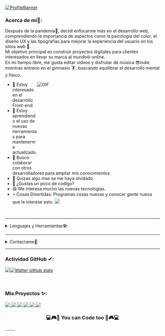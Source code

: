 [![ProfileBanner](https://lh3.googleusercontent.com/pw/AP1GczMxa1EV1BK0UpUytj1r92i9Rix9dvAwlD91HV0plxtSHpHziUXBYL7irLrfjqXfghm0pLXtWisoffChZ6Dgna-9l2L80RZqCYfpvimI7AL_j4T4kxJzH-f4bipDf4wqjZCZyj4MdJH-7g-ozQPwX85btfaD8CXiKLJPw4RWMHqdxZbSwnGULk4wa7KfuNADQkBL79pEwecHGq3naxq8lBp6Ctpv7-37bQMbXSB6YOUivjsAPWkBSv93sQqKxuK8BqXTmHO-RDeH7zH_-96DApq7a1PBRggJF7iIQhyRL_Yd0msf87AKYTkHFbxziGZ8mWbQnZOHlmGNjNL8ARBJsPziZP3uTMqqvKIlVWdHG6KYCvdmVgvTsETGF5QhsqXf6LpjTj2V_iMUwk0NDS9IvSmOiV6h_Seh5coDOEUFtH5yUcx5Sq-tzfJrA4XTwNedq3LMsOKpVMoTlWJ5RQNIImARHQJoTMm1AJVnqpl8hFC4SOlu20Pt5gAyP1EjB--Rzhr9y6BD-dNRC2RV5p4aOPHWblUw--6cS9qPBIc39Ak-RWMm89uCadYsSyRK8c7F4iGHOHjJ8Z4S239Jl-4v6bYK-iJHOH4oo4vZrKVlsYOFbs-IZQ4hL2-IGHi5Yf4UCXsQ2nqtafgkgljtkpIjRSFVn2RWqDBXKilWRbAHZn_zDnSLvsMN-4yU8aLU4xO4vuET2b7PLkmwOZ7zu3ZUtRk8bA5p5btoL79o08sO5C87ti9Du3xn7VQkCqGctkNXvbHaRw_4_q-ntbnqwvtoSyslUNJ0mTb50rmLRmjqDvWpQ4ecpIuYWP-YDcIfOiErR97k2by_TkwwMmySgVwy9SSNQu5jlBXk3452BB-6yJOXOUEKjRyhagcnLyLg7s2NHnK2iAIcc8NODaQo6bpCAGyjDICZsNOTe4rzHnl_H0w0BrP3K_zZuZYKCbCemSQlGI2FidnibwXMSU985Sag0Nwq1sUNzZhzHDL6HEk8y8z-0pscu0rYJHexsiWfwZVs0Q=w1200-h300-s-no-gm?authuser=0)](https://solodeveloperalpha.github.io/walt-port-v2/build/)

### Acerca de mi🧑:
Después de la pandemia🦠, decidí enfocarme más en el desarrollo web, comprendiendo la importancia de aspectos como la psicología del color, el diseño UX y las tipografías para mejorar la experiencia del usuario en los sitios web 🚀.<br/>
Mi objetivo principal es construir proyectos digitales para clientes interesados en llevar su marca al mundo🌐 online.<br/>
En mi tiempo libre, me gusta editar videos y disfrutar de música 😎indie mientras entreno en el gimnasio 🏋️, buscando equilibrar el desarrollo mental y físico.

<img align="right" alt="GIF" src="https://static.wixstatic.com/media/669128_ec1c7a78e9694aec8a07c2e48b292ae1~mv2.gif" width="400" height="280" />

- 🔭 Estoy interesado en el desarrollo Front-end.
- 🌱 Estoy aprendiendo el uso de nuevas herramientas para mantenerme actualizado.
- 👯 Busco colaborar con otros desarrolladores para ampliar mis conocimientos.
- 🤔 Quizas algo mas se me haya olvidado.
- 🍵 ¿Gustas un poco de codigo?
- 😄 Me interesa mucho las nuevas tecnologias.
- ⚡ Cosas Divertidas: Programas cosas nuevas y conocer gente nueva que le interese esto.
![](https://visitor-badge.glitch.me/badge?page_id=Davekibh.Davekib)
<br/>

---

<details>
<summary>
Lenguajes y Herramientas🛠:
</summary>
  <br/>
<code><img height="20" src="https://raw.githubusercontent.com/github/explore/80688e429a7d4ef2fca1e82350fe8e3517d3494d/topics/html/html.png"></code>
<code><img height="20" src="https://raw.githubusercontent.com/github/explore/80688e429a7d4ef2fca1e82350fe8e3517d3494d/topics/css/css.png"></code>
<code><img height="20" src="https://raw.githubusercontent.com/github/explore/80688e429a7d4ef2fca1e82350fe8e3517d3494d/topics/javascript/javascript.png"></code>
<code><img height="20" src="https://raw.githubusercontent.com/github/explore/80688e429a7d4ef2fca1e82350fe8e3517d3494d/topics/react/react.png"></code> 
<code><img height="20" src="https://raw.githubusercontent.com/github/explore/80688e429a7d4ef2fca1e82350fe8e3517d3494d/topics/nodejs/nodejs.png"></code>
<code><img height="20" src="https://raw.githubusercontent.com/github/explore/80688e429a7d4ef2fca1e82350fe8e3517d3494d/topics/git/git.png"></code>
<code><img height="20" src="https://upload.wikimedia.org/wikipedia/commons/thumb/a/ae/Github-desktop-logo-symbol.svg/1024px-Github-desktop-logo-symbol.svg.png"></code>
<code><img height="20" src="https://raw.githubusercontent.com/github/explore/80688e429a7d4ef2fca1e82350fe8e3517d3494d/topics/mysql/mysql.png"></code>
<code><img height="20" src="https://raw.githubusercontent.com/github/explore/80688e429a7d4ef2fca1e82350fe8e3517d3494d/topics/firebase/firebase.png"></code>
<code><img height="20" src="https://upload.wikimedia.org/wikipedia/commons/thumb/b/b2/Bootstrap_logo.svg/1024px-Bootstrap_logo.svg.png"></code>
<code><img height="20" src="https://upload.wikimedia.org/wikipedia/en/d/d2/Sublime_Text_3_logo.png"></code>
<code><img height="20" src="https://banner2.cleanpng.com/20181122/krs/kisspng-java-programming-language-selenium-computer-softwa-july-2-16-halab-4-dev-5bf78387a7bb41.028192901542947719687.jpg"></code>
<code><img height="20" src="https://upload.wikimedia.org/wikipedia/commons/thumb/9/9a/Visual_Studio_Code_1.35_icon.svg/1024px-Visual_Studio_Code_1.35_icon.svg.png"></code>
</details>

---

<details>
<summary> Contactame🤝: </summary>  

<br/>

<a href="https://github.com/solodeveloperalpha">
  <img align="left" alt="Solodeveloperalpha" width="22px" src="https://upload.wikimedia.org/wikipedia/commons/thumb/a/ae/Github-desktop-logo-symbol.svg/1024px-Github-desktop-logo-symbol.svg.png" />
</a>

<a href="https://instagram.com/Dave_bhandari/](https://www.instagram.com/walter.astudillo.z)">
  <img align="left" alt="Walter Instagram" width="22px" src="https://upload.wikimedia.org/wikipedia/commons/thumb/a/a5/Instagram_icon.png/600px-Instagram_icon.png" />
</a>

<a href="https://twitter.com/waltcodex">
  <img align="left" alt="Walter Twitter" width="22px" src="https://cdn2.iconfinder.com/data/icons/metro-uinvert-dock/256/Twitter_NEW.png" />
</a>

<a href="https://www.linkedin.com/in/walter-astudillo-zevallos-961951264/">
  <img align="left" alt="Walter Linkdein" width="22px" src="https://cdn3.iconfinder.com/data/icons/inficons/512/linkedin.png" />
</a>

<br/>

</details>

---

### Actividad GitHub ✔:

<a href="https://github.com/SoloDeveloperAlpha">
  <img align="left" src="https://github-readme-stats.vercel.app/api/top-langs/?username=SoloDeveloperAlpha&theme=tokyonight" />
  </a>

<a href="https://github.com/SoloDeveloperAlpha">
 <img align="center" src="https://github-readme-stats.vercel.app/api?username=SoloDeveloperAlpha&show_icons=true&theme=tokyonight&line_height=27" alt="Walter github stats"/>
</a>

<br/>
<br/>
<br/>

### Mis Proyectos ✨:
  
<a href="https://github.com/SoloDeveloperAlpha/LocalWeather">
  <img align="center" src="https://github-readme-stats.vercel.app/api/pin/?username=SoloDeveloperAlpha&repo=LocalWeather&theme=tokyonight" />
</a>

<a href="https://github.com/SoloDeveloperAlpha/SpotiRew">
 <img align="center" src="https://github-readme-stats.vercel.app/api/pin/?username=SoloDeveloperAlpha&repo=SpotiRew&theme=tokyonight" />
</a>

<a href="https://github.com/SoloDeveloperAlpha/pokeDexter">
  <img align="center" src="https://github-readme-stats.vercel.app/api/pin/?username=SoloDeveloperAlpha&repo=pokeDexter&theme=tokyonight" />
</a>

<a href="https://github.com/SoloDeveloperAlpha/Simple-Calc">
 <img align="center" src="https://github-readme-stats.vercel.app/api/pin/?username=SoloDeveloperAlpha&repo=Simple-Calc&theme=tokyonight" />
</a>

<a href="https://github.com/SoloDeveloperAlpha/Edie-Homepage-master">
 <img align="center" src="https://github-readme-stats.vercel.app/api/pin/?username=SoloDeveloperAlpha&repo=Edie-Homepage-master&theme=tokyonight" />
</a>

<a href="https://solodeveloperalpha.github.io/Checkout-Page-mst/">
 <img align="center" src="https://github-readme-stats.vercel.app/api/pin/?username=SoloDeveloperAlpha&repo=Checkout-Page-mst&theme=tokyonight" />
</a>

<div align="center">
  

### 💻🎮🚀 You can Code too 🚀🎮💻

</div>
-----
